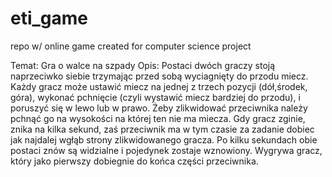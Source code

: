 # eti_game
repo w/ online game created for computer science project 

Temat: Gra o walce na szpady
Opis: Postaci dwóch graczy stoją naprzeciwko siebie trzymając przed sobą wyciagnięty do przodu miecz. 
Każdy gracz może ustawić miecz na jednej z trzech pozycji (dół,środek, góra), wykonać pchnięcie (czyli wystawić miecz bardziej do przodu), i poruszyć się w lewo lub w prawo.
Żeby zlikwidować przeciwnika należy pchnąć go na wysokości na której ten nie ma miecza. 
Gdy gracz zginie, znika na kilka sekund, zaś przeciwnik ma w tym czasie za zadanie dobiec jak najdalej wgłąb strony zlikwidowanego gracza. Po kilku sekundach obie postaci znów są widzialne i pojedynek zostaje wznowiony.
Wygrywa gracz, który jako pierwszy dobiegnie do końca części przeciwnika. 
